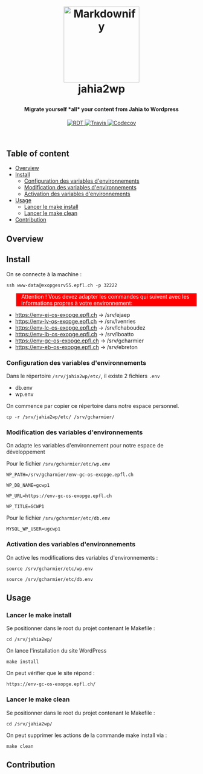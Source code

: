 <!-- markdownlint-disable -->
<h1 align="center" style="margin:1em">
  <a href="https://jahia2wp.readthedocs.org/">
    <img src="https://github.com/epfl-idevelop/jahia2wp/raw/master/static/jahia2wp.png"
         alt="Markdownify"
         width="200"></a>
  <br />
  jahia2wp
</h1>

<h4 align="center">
  Migrate yourself *all* your content from Jahia to Wordpress
</h4>

<p align="center">
  <a href="http://jahia2wp.readthedocs.io/?badge=master">
    <img src="https://readthedocs.org/projects/jahia2wp/badge/?version=master"
         alt="RDT">
  </a>
  <a href="https://travis-ci.org/epfl-idevelop/jahia2wp">
    <img src="https://travis-ci.org/epfl-idevelop/jahia2wp.svg?branch=master"
         alt="Travis">
  </a>
  <a href="https://codecov.io/gh/epfl-idevelop/jahia2wp">
    <img src="https://codecov.io/gh/epfl-idevelop/jahia2wp/branch/master/graph/badge.svg" 
         alt="Codecov" />
  </a>
</p>
<br>

Table of content
----------------

<!-- TOC -->

- [Overview](#overview)
- [Install](#install)
    - [Configuration des variables d'environnements](#configuration-des-variables-denvironnements)
    - [Modification des variables d'environnements](#modification-des-variables-denvironnements)
    - [Activation des variables d'environnements](#activation-des-variables-denvironnements)
- [Usage](#usage)
    - [Lancer le make install](#lancer-le-make-install)
    - [Lancer le make clean](#lancer-le-make-clean)
- [Contribution](#contribution)

<!-- /TOC -->

## Overview


## Install

On se connecte à la machine :

<pre><code>ssh www-data@exopgesrv55.epfl.ch -p 32222</code></pre>


<blockquote style="background-color: red; color: white"; font-weight: bold;>
<p>Attention ! Vous devez adapter les commandes qui suivent avec les informations propres à votre environnement:</p>
</blockquote>

- https://env-ej-os-exopge.epfl.ch -> /srv/ejaep
- https://env-lv-os-exopge.epfl.ch  -> /srv/lvenries
- https://env-lc-os-exopge.epfl.ch  -> /srv/lchaboudez
- https://env-lb-os-exopge.epfl.ch  -> /srv/lboatto
- https://env-gc-os-exopge.epfl.ch  -> /srv/gcharmier
- https://env-eb-os-exopge.epfl.ch  -> /srv/ebreton

### Configuration des variables d'environnements #

Dans le répertoire <code>/srv/jahia2wp/etc/</code>, il existe 2 fichiers <code>.env</code>

* db.env
* wp.env

On commence par copier ce répertoire dans notre espace personnel. 

<pre><code>cp -r /srv/jahia2wp/etc/ /srv/gcharmier/</code></pre>

### Modification des variables d'environnements

On adapte les variables d'environnement pour notre espace de développement

Pour le fichier <code>/srv/gcharmier/etc/wp.env</code>

<pre><code>WP_PATH=/srv/gcharmier/env-gc-os-exopge.epfl.ch</code></pre>

<pre><code>WP_DB_NAME=gcwp1</code></pre>

<pre><code>WP_URL=https://env-gc-os-exopge.epfl.ch</code></pre>

<pre><code>WP_TITLE=GCWP1</code></pre>
  
Pour le fichier <code>/srv/gcharmier/etc/db.env</code>

<pre><code>MYSQL_WP_USER=ugcwp1</code></pre>

### Activation des variables d'environnements

On active les modifications des variables d'environnements :

<pre><code>source /srv/gcharmier/etc/wp.env</code></pre>

<pre><code>source /srv/gcharmier/etc/db.env</code></pre>


## Usage

### Lancer le make install #

Se positionner dans le root du projet contenant le Makefile :
<pre><code>cd /srv/jahia2wp/</code></pre>

On lance l'installation du site WordPress

<pre><code>make install</code></pre>

On peut vérifier que le site répond :

<pre><code>https://env-gc-os-exopge.epfl.ch/</code></pre>

### Lancer le make clean

Se positionner dans le root du projet contenant le Makefile :
<pre><code>cd /srv/jahia2wp/</code></pre>

On peut supprimer les actions de la commande make install via :
<pre><code>make clean</code></pre>


## Contribution
